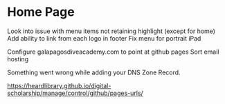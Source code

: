 Home Page
=========

Look into issue with menu items not retaining highlight (except for home)
Add ability to link from each logo in footer
Fix menu for portrait iPad

Configure galapagosdiveacademy.com to point at github pages
Sort email hosting


Something went wrong while adding your DNS Zone Record.

https://heardlibrary.github.io/digital-scholarship/manage/control/github/pages-urls/
